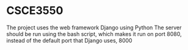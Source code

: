 # CSCE3550

The project uses the web framework Django using Python
The server should be run using the bash script, which makes it run on port 8080, instead of the default port that Django uses, 8000
